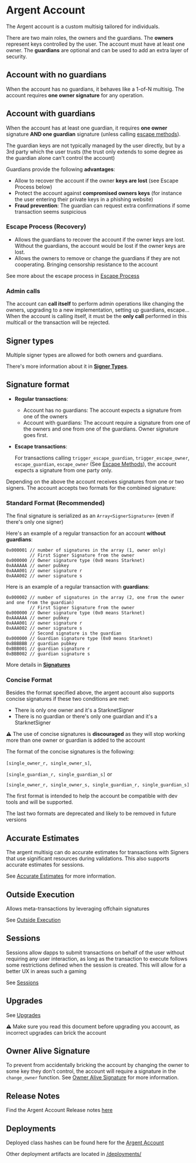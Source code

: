 # Argent Account

The Argent account is a custom multisig tailored for individuals.

There are two main roles, the owners and the guardians. The **owners** represent keys controlled by the user. The account must have at least one owner. The **guardians** are optional and can be used to add an extra layer of security.

## Account with no guardians

When the account has no guardians, it behaves like a 1-of-N multisig. The account requires **one owner signature** for any operation.

## Account with guardians

When the account has at least one guardian, it requires **one owner** signature **AND one guardian** signature (unless calling [escape methods](./argent_account_escape.md#Escape-Methods)).

The guardian keys are not typically managed by the user directly, but by a 3rd party which the user trusts (the trust only extends to some degree as the guardian alone can't control the account)

Guardians provide the following **advantages**:

- Allow to recover the account if the owner **keys are lost** (see Escape Process below)
- Protect the account against **compromised owners keys** (for instance the user entering their private keys in a phishing website)
- **Fraud prevention**: The guardian can request extra confirmations if some transaction seems suspicious

### Escape Process (Recovery)

- Allows the guardians to recover the account if the owner keys are lost. Without the guardians, the account would be lost if the owner keys are lost.
- Allows the owners to remove or change the guardians if they are not cooperating. Bringing censorship resistance to the account

See more about the escape process in [Escape Process](./argent_account_escape.md)

### Admin calls

The account can **call itself** to perform admin operations like changing the owners, upgrading to a new implementation, setting up guardians, escape...
When the account is calling itself, it must be the **only call** performed in this multicall or the transaction will be rejected.

## Signer types

Multiple signer types are allowed for both owners and guardians.

There's more information about it in [**Signer Types**](./signers_and_signatures.md#Multiple_Signer_Types).

## Signature format

- **Regular transactions**:
  - Account has no guardians: The account expects a signature from one of the owners
  - Account with guardians: The account require a signature from one of the owners and one from one of the guardians. Owner signature goes first.
- **Escape transactions**:

  For transactions calling `trigger_escape_guardian`, `trigger_escape_owner`, `escape_guardian`, `escape_owner` (See [Escape Methods](./argent_account_escape.md#Escape-Methods)), the account expects a signature from one party only.

Depending on the above the account receives signatures from one or two signers. The account accepts two formats for the combined signature:

### Standard Format (Recommended)

The final signature is serialized as an `Array<SignerSignature>` (even if there's only one signer)

Here's an example of a regular transaction for an account **without guardians**:

```
0x000001 // number of signatures in the array (1, owner only)
         // First Signer Signature from the owner
0x000000 // Owner signature type (0x0 means Starknet)
0xAAAAAA // owner pubkey
0xAAA001 // owner signature r
0xAAA002 // owner signature s
```

Here is an example of a regular transaction with **guardians**:

```
0x000002 // number of signatures in the array (2, one from the owner and one from the guardian)
         // First Signer Signature from the owner
0x000000 // Owner signature type (0x0 means Starknet)
0xAAAAAA // owner pubkey
0xAAA001 // owner signature r
0xAAA002 // owner signature s
         // Second signature is the guardian
0x000000 // Guardian signature type (0x0 means Starknet)
0xBBBBBB // guardian pubkey
0xBBB001 // guardian signature r
0xBBB002 // guardian signature s
```

More details in [**Signatures**](./signers_and_signatures.md#Signatures)

### Concise Format

Besides the format specified above, the argent account also supports concise signatures if these two conditions are met:

- There is only one owner and it's a StarknetSigner
- There is no guardian or there's only one guardian and it's a StarknetSigner

**⚠️** The use of concise signatures is **discouraged** as they will stop working more than one owner or guardian is added to the account

The format of the concise signatures is the following:

`[single_owner_r, single_owner_s]`,

`[single_guardian_r, single_guardian_s]` or

`[single_owner_r, single_owner_s, single_guardian_r, single_guardian_s]`

The first format is intended to help the account be compatible with dev tools and will be supported.

The last two formats are deprecated and likely to be removed in future versions

## Accurate Estimates

The argent multisig can do accurate estimates for transactions with Signers that use significant resources during validations. This also supports accurate estimates for sessions.

See [Accurate Estimates](./accurate_estimates.md) for more information.

## Outside Execution

Allows meta-transactions by leveraging offchain signatures

See [Outside Execution](./outside_execution.md)

## Sessions

Sessions allow dapps to submit transactions on behalf of the user without requiring any user interaction, as long as the transaction to execute follows some restrictions defined when the session is created. This will allow for a better UX in areas such a gaming

See [Sessions](./sessions.md)

## Upgrades

See [Upgrades](./argent_account_upgrades.md)

**⚠️** Make sure you read this document before upgrading you account, as incorrect upgrades can brick the account

## Owner Alive Signature

To prevent from accidentally bricking the account by changing the owner to some key they don't control, the account will require a signature in the `change_owner` function. See [Owner Alive Signature](./owner_alive.md) for more information.

## Release Notes

Find the Argent Account Release notes [here](./CHANGELOG_account.md)

## Deployments

Deployed class hashes can be found here for the [Argent Account](../deployments/account.txt)

Other deployment artifacts are located in [/deployments/](../deployments/)
